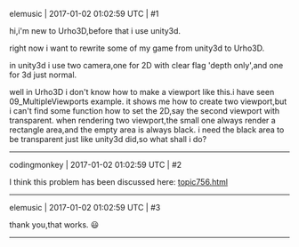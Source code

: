 elemusic | 2017-01-02 01:02:59 UTC | #1

hi,i'm new to Urho3D,before that i use unity3d.

right now i want to rewrite some of my game from unity3d to Urho3D.

in unity3d i use two camera,one for 2D with clear flag 'depth only',and one for 3d just normal.

well in Urho3D i don't know how to make a viewport like this.i have seen 09_MultipleViewports example.
it shows me how to create two viewport,but i can't find some function how to set the 2D,say the second viewport with transparent.
when rendering two viewport,the small one always render a rectangle area,and the empty area is always black.
i need the black area to be transparent just like unity3d did,so what shall i do?

-------------------------

codingmonkey | 2017-01-02 01:02:59 UTC | #2

I think this problem has been discussed 
here: [topic756.html](http://discourse.urho3d.io/t/how-to-layer-scenes/740/1)

-------------------------

elemusic | 2017-01-02 01:02:59 UTC | #3

thank you,that works. :smiley:

-------------------------


